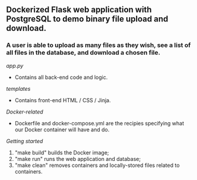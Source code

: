 ## Dockerized Flask web application with PostgreSQL to demo binary file upload and download.

### A user is able to upload as many files as they wish, see a list of all files in the database, and download a chosen file.

*app.py*
- Contains all back-end code and logic.

*templates*
- Contains front-end HTML / CSS / Jinja.

*Docker-related*
- Dockerfile and docker-compose.yml are the recipies specifying what our Docker container will have and do.

*Getting started*
1. "make build" builds the Docker image;
2. "make run" runs the web application and database;
3. "make clean" removes containers and locally-stored files related to containers.
